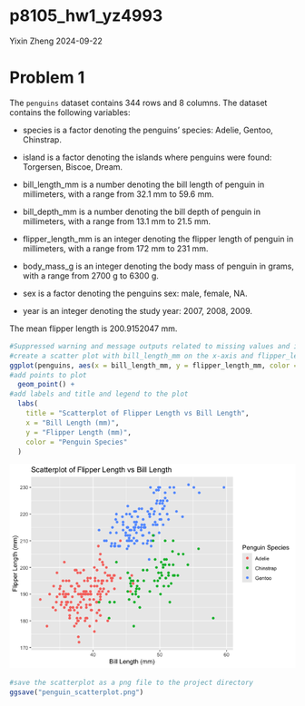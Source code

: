 p8105_hw1_yz4993
================
Yixin Zheng
2024-09-22

# Problem 1

The `penguins` dataset contains 344 rows and 8 columns. The dataset
contains the following variables:

- species is a factor denoting the penguins’ species: Adelie, Gentoo,
  Chinstrap.

- island is a factor denoting the islands where penguins were found:
  Torgersen, Biscoe, Dream.

- bill_length_mm is a number denoting the bill length of penguin in
  millimeters, with a range from 32.1 mm to 59.6 mm.

- bill_depth_mm is a number denoting the bill depth of penguin in
  millimeters, with a range from 13.1 mm to 21.5 mm.

- flipper_length_mm is an integer denoting the flipper length of penguin
  in millimeters, with a range from 172 mm to 231 mm.

- body_mass_g is an integer denoting the body mass of penguin in grams,
  with a range from 2700 g to 6300 g.

- sex is a factor denoting the penguins sex: male, female, NA.

- year is an integer denoting the study year: 2007, 2008, 2009.

The mean flipper length is 200.9152047 mm.

``` r
#Suppressed warning and message outputs related to missing values and image saving (by changing options of code chunk)
#create a scatter plot with bill_length_mm on the x-axis and flipper_length_mm on the y-axis, color points based on species
ggplot(penguins, aes(x = bill_length_mm, y = flipper_length_mm, color = species)) +
#add points to plot
  geom_point() + 
#add labels and title and legend to the plot
  labs(
    title = "Scatterplot of Flipper Length vs Bill Length",
    x = "Bill Length (mm)",
    y = "Flipper Length (mm)",
    color = "Penguin Species"
  )
```

![](p8105_hw1_yz4993_files/figure-gfm/1.3%20scatter%20plot-1.png)<!-- -->

``` r
#save the scatterplot as a png file to the project directory
ggsave("penguin_scatterplot.png") 
```
